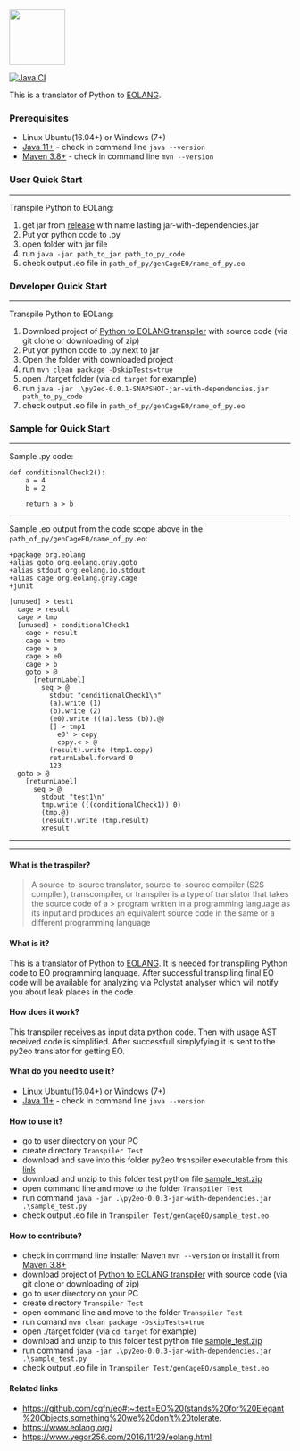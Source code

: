 
<img src="https://www.yegor256.com/images/books/elegant-objects/cactus.svg" height="100px" />

[![Java CI](https://github.com/polystat/py2eo/actions/workflows/github-ci.yml/badge.svg)](https://github.com/polystat/py2eo/actions/workflows/github-ci.yml)

This is a translator of Python to [EOLANG](https://www.eolang.org).

### Prerequisites ###
* Linux Ubuntu(16.04+) or Windows (7+)
* [Java 11+](https://download.java.net/openjdk/jdk11/ri/openjdk-11+28_windows-x64_bin.zip) - check in command line `java --version`
* [Maven 3.8+](https://maven.apache.org/download.cgi) - check in command line `mvn --version`

### User Quick Start ###
----

Transpile Python to EOLang:
1. get jar from [release](https://mvnrepository.com/artifact/org.polystat/py2eo) with name lasting jar-with-dependencies.jar
2. Put yor python code to .py
3. open folder with jar file
4. run `java -jar path_to_jar path_to_py_code`
5. check output .eo file in `path_of_py/genCageEO/name_of_py.eo`


### Developer Quick Start ###
----

Transpile Python to EOLang:
1. Download project of [Python to EOLANG transpiler](https://github.com/polystat/py2eo) with source code (via git clone or downloading of zip)
2. Put yor python code to .py next to jar
3. Open the folder with downloaded project
4. run `mvn clean package -DskipTests=true`
5. open ./target folder (via `cd target` for example)
6. run `java -jar .\py2eo-0.0.1-SNAPSHOT-jar-with-dependencies.jar path_to_py_code `
7. check output .eo file in `path_of_py/genCageEO/name_of_py.eo`


### Sample for Quick Start ###
-----
Sample .py code:
```
def conditionalCheck2():
    a = 4
    b = 2

    return a > b
```
-----
Sample .eo output from the code scope above in the `path_of_py/genCageEO/name_of_py.eo`:
```
+package org.eolang
+alias goto org.eolang.gray.goto
+alias stdout org.eolang.io.stdout
+alias cage org.eolang.gray.cage
+junit

[unused] > test1
  cage > result
  cage > tmp
  [unused] > conditionalCheck1
    cage > result
    cage > tmp
    cage > a
    cage > e0
    cage > b
    goto > @
      [returnLabel]
        seq > @
          stdout "conditionalCheck1\n"
          (a).write (1)
          (b).write (2)
          (e0).write (((a).less (b)).@)
          [] > tmp1
            e0' > copy
            copy.< > @
          (result).write (tmp1.copy)
          returnLabel.forward 0
          123
  goto > @
    [returnLabel]
      seq > @
        stdout "test1\n"
        tmp.write (((conditionalCheck1)) 0)
        (tmp.@)
        (result).write (tmp.result)
        xresult
```



-----
-----
#### What is the traspiler? ####
> A source-to-source translator, source-to-source compiler (S2S compiler), transcompiler, or transpiler is a type of translator that takes the source code of a > program written in a programming language as its input and produces an equivalent source code in the same or a different programming language

#### What is it? ####
This is a translator of Python to [EOLANG](https://www.eolang.org). It is needed for transpiling Python code to EO programming language. After successful transpiling final EO code will be available for analyzing via Polystat analyser which will notify you about leak places in the code. 

#### How does it work? ####
This transpiler receives as input data python code. Then with usage AST received code is simplified. After successfull simplyfying it is sent to the py2eo translator for getting EO.

#### What do you need to use it? ####
* Linux Ubuntu(16.04+) or Windows (7+)
* [Java 11+](https://download.java.net/openjdk/jdk11/ri/openjdk-11+28_windows-x64_bin.zip) - check in command line `java --version`

#### How to use it? ####
- go to user directory on your PC
- create directory `Transpiler Test`
- download and save into this folder py2eo trsnspiler executable from this [link](https://repo1.maven.org/maven2/org/polystat/py2eo/0.0.3/py2eo-0.0.3-jar-with-dependencies.jar)
- download and unzip to this folder test python file [sample_test.zip](https://github.com/AndrewG0R/py2eo/files/7966053/sample_test.zip)
- open command line and move to the folder `Transpiler Test`
- run command `java -jar .\py2eo-0.0.3-jar-with-dependencies.jar .\sample_test.py`
- check output .eo file in `Transpiler Test/genCageEO/sample_test.eo`


#### How to contribute? ####
- check in command line installer Maven `mvn --version` or install it from [Maven 3.8+](https://maven.apache.org/download.cgi)
- download project of [Python to EOLANG transpiler](https://github.com/polystat/py2eo) with source code (via git clone or downloading of zip)
- go to user directory on your PC
- create directory `Transpiler Test`
- open command line and move to the folder `Transpiler Test`
- run comand `mvn clean package -DskipTests=true`
- open ./target folder (via `cd target` for example)
- download and unzip to this folder test python file [sample_test.zip](https://github.com/AndrewG0R/py2eo/files/7966053/sample_test.zip)
- run command `java -jar .\py2eo-0.0.3-jar-with-dependencies.jar .\sample_test.py`
- check output .eo file in `Transpiler Test/genCageEO/sample_test.eo`

#### Related links ####
- https://github.com/cqfn/eo#:~:text=EO%20(stands%20for%20Elegant%20Objects,something%20we%20don't%20tolerate.
- https://www.eolang.org/
- https://www.yegor256.com/2016/11/29/eolang.html
